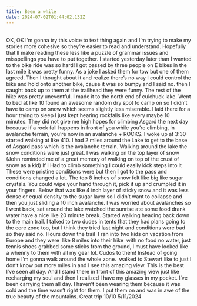```yaml
---
title: Been a while
date: 2024-07-02T01:44:02.132Z
---
```

\
OK, OK I’m gonna try this voice to text thing again and I’m trying to make my stories more cohesive so they’re easier to read and understand. Hopefully that’ll make reading these less like a puzzle of grammar issues and misspellings you have to put together. I started yesterday later than I wanted to the bike ride was so hard! I got passed by three people on E bikes in the last mile it was pretty funny. As a joke I asked them for tow but one of them agreed. Then I thought about it and realize there’s no way I could control the bike and hold onto another bike, cause it was so bumpy and I said no. then I caught back up to them at the trailhead they were funny. The rest of the hike was pretty uneventful. I made it to the north end of culchuck lake. Went to bed at like 10 found an awesome random dry spot to camp on so I didn’t have to camp on snow which seems slightly less miserable. I laid there for a hour trying to sleep I just kept hearing rockfalls like every maybe 10 minutes. They did not give me high hopes for climbing Asgard the next day because if a rock fall happens in front of you while you’re climbing, in avalanche terrain, you’re now in an avalanche + ROCKS. I woke up at 3:30 started walking at like 410. I had 2 miles around the Lake to get to the base of Asgard pass which is the avalanche terrain. Walking around the lake the snow conditions were just great. I was walking on the top layer of snow (John reminded me of a great memory of walking on top of the crust of snow as a kid) If I Had to climb something I could easily kick steps into it These were pristine conditions were but then I got to the pass and conditions changed a lot. The top 8 inches of snow felt like big like sugar crystals. You could wipe your hand through it, pick it up and crumpled it in your fingers. Below that was like 4 inch layer of sticky snow and it was less dense or equal density to the sugar layer so I didn’t want to collapse and then you just sliding a 10 inch avalanche. I was worried about avalanches so I went back, sat around the lake watched the sunrise ate some food drank water have a nice like 20 minute break. Started walking heading back down to the main trail. I talked to two dudes in tents that they had plans going to the core zone too, but I think they tried last night and conditions were bad so they said no. Hours down the trail  I ran into two kids on vacation from Europe and they were  like 8 miles into their hike  with no food no water, just tennis shoes grabbed some sticks from the ground, I must have looked like a whenny to them with all my gear lol. Cudos to them! Instead of going home I’m gonna walk around the whole zone.  walked to Stewart like to just I don’t know put more miles in and I see this amazing view. This is the best I’ve seen all day. And I stand there in front of this amazing view just like recharging my soul and then I realized I have my glasses in my pocket. I’ve been carrying them all day. I haven’t been wearing them because it was cold and the time wasn’t right for them. I put them on and was in awe of the true beauty of the mountains. Great trip 10/10 5/11/2024